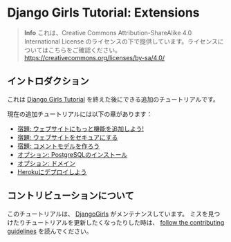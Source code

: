 # Django Girls Tutorial: Extensions

> **Info** これは、Creative Commons Attribution-ShareAlike 4.0 International License のライセンスの下で提供しています。ライセンスについてはこちらをご確認ください。 https://creativecommons.org/licenses/by-sa/4.0/

## イントロダクション

これは [Django Girls Tutorial](https://tutorial.djangogirls.org/ja/) を終えた後にできる追加のチュートリアルです。

現在の追加チュートリアルには以下の章があります：

- [宿題: ウェブサイトにもっと機能を追加しよう!](/ja/homework/README.md)
- [宿題: ウェブサイトをセキュアにする](/ja/authentication_authorization/README.md)
- [宿題: コメントモデルを作ろう](/ja/homework_create_more_models/README.md)
- [オプション: PostgreSQLのインストール](/ja/optional_postgresql_installation/README.md)
- [オプション: ドメイン](/ja/domain/README.md)
- [Herokuにデプロイしよう](/ja/heroku/README.md)

## コントリビューションについて

このチュートリアルは、 [DjangoGirls](http://djangogirls.org/) がメンテナンスしています。 ミスを見つけたりチュートリアルを更新したくなったりした時は、 [follow the contributing guidelines](https://github.com/DjangoGirls/tutorial#how-to-contribute) を読んでください。

